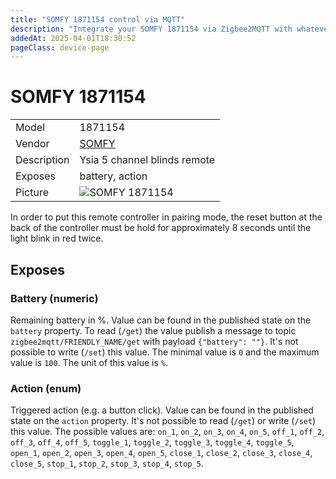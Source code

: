 ```yaml
---
title: "SOMFY 1871154 control via MQTT"
description: "Integrate your SOMFY 1871154 via Zigbee2MQTT with whatever smart home infrastructure you are using without the vendor's bridge or gateway."
addedAt: 2025-04-01T18:30:52
pageClass: device-page
---
```


<!-- !!!! -->
<!-- ATTENTION: This file is auto-generated through docgen! -->
<!-- You can only edit the "Notes"-Section between the two comment lines "Notes BEGIN" and "Notes END". -->
<!-- Do not use h1 or h2 heading within "## Notes"-Section. -->
<!-- !!!! -->

# SOMFY 1871154

|     |     |
|-----|-----|
| Model | 1871154  |
| Vendor  | [SOMFY](/supported-devices/#v=SOMFY)  |
| Description | Ysia 5 channel blinds remote |
| Exposes | battery, action |
| Picture | ![SOMFY 1871154](https://www.zigbee2mqtt.io/images/devices/1871154.png) |


<!-- Notes BEGIN: You can edit here. Add "## Notes" headline if not already present. -->
In order to put this remote controller in pairing mode, the reset button at the back of the controller must be hold for approximately 8 seconds until the light blink in red twice.

<!-- Notes END: Do not edit below this line -->




## Exposes

### Battery (numeric)
Remaining battery in %.
Value can be found in the published state on the `battery` property.
To read (`/get`) the value publish a message to topic `zigbee2mqtt/FRIENDLY_NAME/get` with payload `{"battery": ""}`.
It's not possible to write (`/set`) this value.
The minimal value is `0` and the maximum value is `100`.
The unit of this value is `%`.

### Action (enum)
Triggered action (e.g. a button click).
Value can be found in the published state on the `action` property.
It's not possible to read (`/get`) or write (`/set`) this value.
The possible values are: `on_1`, `on_2`, `on_3`, `on_4`, `on_5`, `off_1`, `off_2`, `off_3`, `off_4`, `off_5`, `toggle_1`, `toggle_2`, `toggle_3`, `toggle_4`, `toggle_5`, `open_1`, `open_2`, `open_3`, `open_4`, `open_5`, `close_1`, `close_2`, `close_3`, `close_4`, `close_5`, `stop_1`, `stop_2`, `stop_3`, `stop_4`, `stop_5`.

